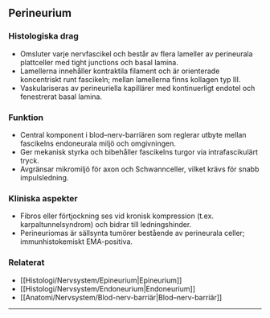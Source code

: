 ## Perineurium

### Histologiska drag
- Omsluter varje nervfascikel och består av flera lameller av perineurala plattceller med tight junctions och basal lamina.
- Lamellerna innehåller kontraktila filament och är orienterade koncentriskt runt fascikeln; mellan lamellerna finns kollagen typ III.
- Vaskulariseras av perineuriella kapillärer med kontinuerligt endotel och fenestrerat basal lamina.

### Funktion
- Central komponent i blod–nerv-barriären som reglerar utbyte mellan fascikelns endoneurala miljö och omgivningen.
- Ger mekanisk styrka och bibehåller fascikelns turgor via intrafascikulärt tryck.
- Avgränsar mikromiljö för axon och Schwannceller, vilket krävs för snabb impulsledning.

### Kliniska aspekter
- Fibros eller förtjockning ses vid kronisk kompression (t.ex. karpaltunnelsyndrom) och bidrar till ledningshinder.
- Perineuriomas är sällsynta tumörer bestående av perineurala celler; immunhistokemiskt EMA-positiva.

### Relaterat
- [[Histologi/Nervsystem/Epineurium|Epineurium]]
- [[Histologi/Nervsystem/Endoneurium|Endoneurium]]
- [[Anatomi/Nervsystem/Blod-nerv-barriär|Blod–nerv-barriär]]

---
